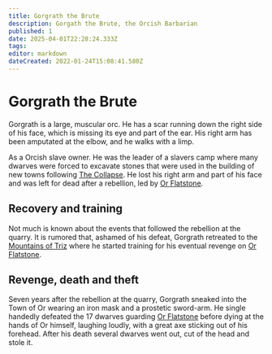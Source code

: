 ```yaml
---
title: Gorgrath the Brute
description: Gorgath the Brute, the Orcish Barbarian
published: 1
date: 2025-04-01T22:28:24.333Z
tags: 
editor: markdown
dateCreated: 2022-01-24T15:08:41.580Z
---
```


# Gorgrath the Brute
Gorgrath is a large, muscular orc. He has a scar running down the right side of his face, which is missing its eye and part of the ear. His right arm has been amputated at the elbow, and he walks with a limp.

As a Orcish slave owner. He was the leader of a slavers camp where many dwarves were forced to excavate stones that were used in the building of new towns following [The Collapse](/structure/chronological/event/the-collapse). He lost his right arm and part of his face and was left for dead after a rebellion, led by [Or Flatstone](/location/settlement/city/or/or-flatstone).

## Recovery and training
Not much is known about the events that followed the rebellion at the quarry. It is rumored that, ashamed of his defeat, Gorgrath retreated to the [Mountains of Triz](/location/landmark/mountains-of-triz) where he started training for his eventual revenge on [Or Flatstone](/location/settlement/city/or/or-flatstone).

## Revenge, death and theft
Seven years after the rebellion at the quarry, Gorgrath sneaked into the Town of Or wearing an iron mask and a prostetic sword-arm. He single handedly defeated the 17 dwarves guarding [Or Flatstone](/location/settlement/city/or/or-flatstone) before dying at the hands of Or himself, laughing loudly, with a great axe sticking out of his forehead. After his death several dwarves went out, cut of the head and stole it.
